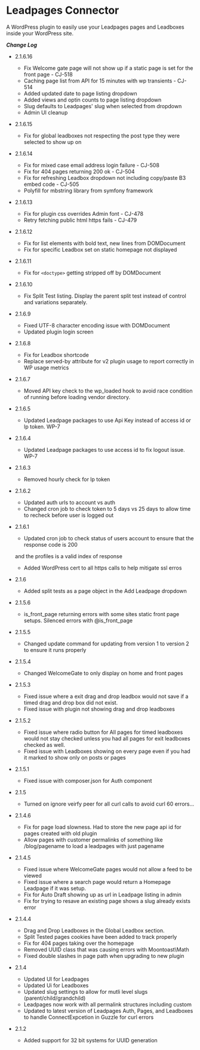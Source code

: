 # Leadpages Connector


A WordPress plugin to easily use your Leadpages pages and Leadboxes inside your WordPress site.

***Change Log***

* 2.1.6.16
    * Fix Welcome gate page will not show up if a static page is set for the front page - CJ-518
    * Caching page list from API for 15 minutes with wp transients - CJ-514
    * Added updated date to page listing dropdown
    * Added views and optin counts to page listing dropdown
    * Slug defaults to Leadpages' slug when selected from dropdown
    * Admin UI cleanup

* 2.1.6.15
    * Fix for global leadboxes not respecting the post type they were selected to show up on

* 2.1.6.14
    * Fix for mixed case email address login failure - CJ-508
    * Fix for 404 pages returning 200 ok - CJ-504
    * Fix for refreshing Leadbox dropdown not including copy/paste B3 embed code - CJ-505
    * Polyfill for mbstring library from symfony framework

* 2.1.6.13
    * Fix for plugin css overrides Admin font - CJ-478
    * Retry fetching public html https fails - CJ-479

* 2.1.6.12
    * Fix for list elements with bold text, new lines from DOMDocument
    * Fix for specific Leadbox set on static homepage not displayed 

* 2.1.6.11
    * Fix for `<doctype>` getting stripped off by DOMDocument

* 2.1.6.10
    * Fix Split Test listing. Display the parent split test instead of control and variations separately.

* 2.1.6.9
    * Fixed UTF-8 character encoding issue with DOMDocument
    * Updated plugin login screen 

* 2.1.6.8
    * Fix for Leadbox shortcode 
    * Replace <meta> served-by attribute for v2 plugin usage to report correctly in WP usage metrics

* 2.1.6.7
    * Moved API key check to the wp_loaded hook to avoid race condition of running before loading vendor directory.

* 2.1.6.5
    * Updated Leadpage packages to use Api Key instead of access id or lp token.  WP-7

* 2.1.6.4
    * Updated Leadpage packages to use access id to fix logout issue. WP-7

* 2.1.6.3
    * Removed hourly check for lp token

* 2.1.6.2
    * Updated auth urls to account vs auth
    * Changed cron job to check token to 5 days vs 25 days to allow time to recheck before user is logged out

* 2.1.6.1
   * Updated cron job to check status of users account to ensure that the response code is 200
    
   and the profiles is a valid index of response
   * Added WordPress cert to all https calls to help mitigate ssl erros

* 2.1.6
    * Added split tests as a page object in the Add Leadpage dropdown

* 2.1.5.6
    * is_front_page returning errors with some sites static front page setups. Silenced errors with @is_front_page
    
* 2.1.5.5
    * Changed update command for updating from version 1 to version 2 to ensure it runs properly
     
* 2.1.5.4
    * Changed WelcomeGate to only display on home and front pages

* 2.1.5.3
    * Fixed issue where a exit drag and drop leadbox would not save if a timed 
    drag and drop box did not exist.
    * Fixed issue with plugin not showing drag and drop leadboxes

* 2.1.5.2
    *  Fixed issue where radio button for All pages for timed leadboxes
    would not stay checked unless you had all pages for exit leadboxes checked as well.
    * Fixed issue with Leadboxes showing on every page even if you had it marked to show only on posts or pages
    
* 2.1.5.1
    * Fixed issue with composer.json for Auth component

* 2.1.5
    * Turned on ignore veirfy peer for all curl calls to avoid curl 60 errors...

* 2.1.4.6
    * Fix for page load slowness. Had to store the new page api id for pages created with old plugin
    * Allow pages with customer permalinks of something like /blog/pagename to load a leadpages with just pagename
    
* 2.1.4.5
    * Fixed issue where WelcomeGate pages would not allow a feed to be viewed
    * Fixed issue where a search page would return a Homepage Leadpage if it was setup.
    * Fix for Auto Draft showing up as url in Leadpage listing in admin
    * Fix for trying to resave an existing page shows a slug already exists error

* 2.1.4.4 
    * Drag and Drop Leadboxes in the Global Leadbox section.
    * Split Tested pages cookies have been added to track properly
    * Fix for 404 pages taking over the homepage
    * Removed UUID class that was causing errors with Moontoast\Math
    * Fixed double slashes in page path when upgrading to new plugin

* 2.1.4
    * Updated UI for Leadpages
    * Updated Ui for Leadboxes
    * Updated slug settings to allow for mutli level slugs (parent/child/grandchild)
    * Leadpages now work with all permalink structures including custom
    * Updated to latest version of Leadpages Auth, Pages, and Leadboxes to handle ConnectExpcetion in Guzzle for curl errors

* 2.1.2 
     * Added support for 32 bit systems for UUID generation


